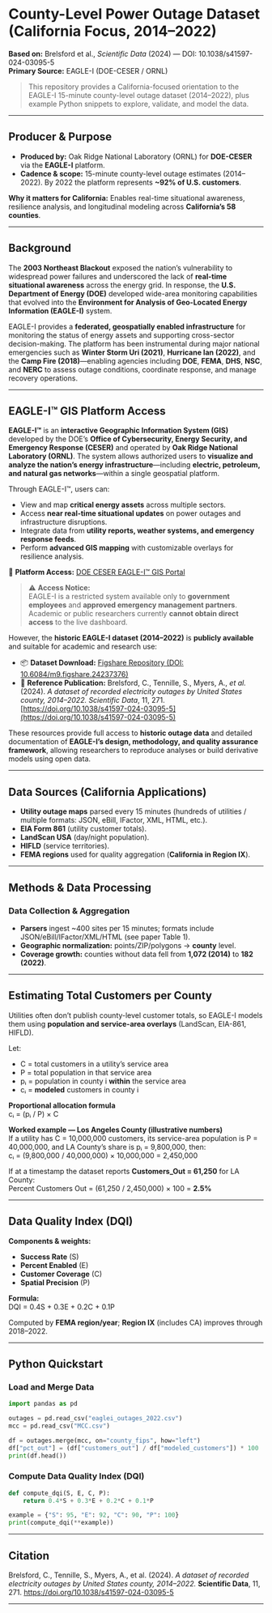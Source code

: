# County-Level Power Outage Dataset (California Focus, 2014–2022)

**Based on:** Brelsford et al., *Scientific Data* (2024) — DOI: 10.1038/s41597-024-03095-5  
**Primary Source:** EAGLE-I (DOE-CESER / ORNL)

> This repository provides a California-focused orientation to the EAGLE-I 15-minute county-level outage dataset (2014–2022), plus example Python snippets to explore, validate, and model the data.

---

## Producer & Purpose

- **Produced by:** Oak Ridge National Laboratory (ORNL) for **DOE-CESER** via the **EAGLE-I** platform.  
- **Cadence & scope:** 15-minute county-level outage estimates (2014–2022). By 2022 the platform represents **~92% of U.S. customers**.

**Why it matters for California:** Enables real-time situational awareness, resilience analysis, and longitudinal modeling across **California’s 58 counties**.

---

## Background

The **2003 Northeast Blackout** exposed the nation’s vulnerability to widespread power failures and underscored the lack of **real-time situational awareness** across the energy grid. In response, the **U.S. Department of Energy (DOE)** developed wide-area monitoring capabilities that evolved into the **Environment for Analysis of Geo-Located Energy Information (EAGLE-I)** system.

EAGLE-I provides a **federated, geospatially enabled infrastructure** for monitoring the status of energy assets and supporting cross-sector decision-making. The platform has been instrumental during major national emergencies such as **Winter Storm Uri (2021)**, **Hurricane Ian (2022)**, and the **Camp Fire (2018)**—enabling agencies including **DOE**, **FEMA**, **DHS**, **NSC**, and **NERC** to assess outage conditions, coordinate response, and manage recovery operations.

---

## EAGLE-I™ GIS Platform Access

**EAGLE-I™** is an **interactive Geographic Information System (GIS)** developed by the DOE’s **Office of Cybersecurity, Energy Security, and Emergency Response (CESER)** and operated by **Oak Ridge National Laboratory (ORNL)**. The system allows authorized users to **visualize and analyze the nation’s energy infrastructure**—including **electric, petroleum, and natural gas networks**—within a single geospatial platform.

Through EAGLE-I™, users can:

- View and map **critical energy assets** across multiple sectors.  
- Access **near real-time situational updates** on power outages and infrastructure disruptions.  
- Integrate data from **utility reports, weather systems, and emergency response feeds**.  
- Perform **advanced GIS mapping** with customizable overlays for resilience analysis.

🔗 **Platform Access:** [DOE CESER EAGLE-I™ GIS Portal](https://eagle-i.doe.gov/)

> ⚠️ **Access Notice:**  
> EAGLE-I is a restricted system available only to **government employees** and **approved emergency management partners**.  
> Academic or public researchers currently **cannot obtain direct access** to the live dashboard.

However, the **historic EAGLE-I dataset (2014–2022)** is **publicly available** and suitable for academic and research use:

- 📦 **Dataset Download:** [Figshare Repository (DOI: 10.6084/m9.figshare.24237376)](https://doi.org/10.6084/m9.figshare.24237376)  
- 📘 **Reference Publication:** Brelsford, C., Tennille, S., Myers, A., *et al.* (2024). *A dataset of recorded electricity outages by United States county, 2014–2022.* *Scientific Data*, 11, 271. [https://doi.org/10.1038/s41597-024-03095-5](https://doi.org/10.1038/s41597-024-03095-5)

These resources provide full access to **historic outage data** and detailed documentation of **EAGLE-I’s design, methodology, and quality assurance framework**, allowing researchers to reproduce analyses or build derivative models using open data.

---

## Data Sources (California Applications)

- **Utility outage maps** parsed every 15 minutes (hundreds of utilities / multiple formats: JSON, eBill, IFactor, XML, HTML, etc.).  
- **EIA Form 861** (utility customer totals).  
- **LandScan USA** (day/night population).  
- **HIFLD** (service territories).  
- **FEMA regions** used for quality aggregation (**California in Region IX**).

---

## Methods & Data Processing

### Data Collection & Aggregation
- **Parsers** ingest ~400 sites per 15 minutes; formats include JSON/eBill/IFactor/XML/HTML (see paper Table 1).
- **Geographic normalization:** points/ZIP/polygons → **county** level.
- **Coverage growth:** counties without data fell from **1,072 (2014)** to **182 (2022)**.

---

## Estimating Total Customers per County

Utilities often don’t publish county-level customer totals, so EAGLE-I models them using **population and service-area overlays** (LandScan, EIA-861, HIFLD).

Let:

- C = total customers in a utility’s service area  
- P = total population in that service area  
- pᵢ = population in county i **within** the service area  
- cᵢ = **modeled** customers in county i

**Proportional allocation formula**  
cᵢ = (pᵢ / P) × C

**Worked example — Los Angeles County (illustrative numbers)**  
If a utility has C = 10,000,000 customers, its service-area population is P = 40,000,000, and LA County’s share is pᵢ = 9,800,000, then:  
cᵢ = (9,800,000 / 40,000,000) × 10,000,000 = 2,450,000

If at a timestamp the dataset reports **Customers_Out = 61,250** for LA County:  
Percent Customers Out = (61,250 / 2,450,000) × 100 = **2.5%**

---

## Data Quality Index (DQI)

**Components & weights:**

- **Success Rate** (S)  
- **Percent Enabled** (E)  
- **Customer Coverage** (C)  
- **Spatial Precision** (P)

**Formula:**  
DQI = 0.4S + 0.3E + 0.2C + 0.1P

Computed by **FEMA region/year**; **Region IX** (includes CA) improves through 2018–2022.

---

## Python Quickstart

### Load and Merge Data

```python
import pandas as pd

outages = pd.read_csv("eaglei_outages_2022.csv")
mcc = pd.read_csv("MCC.csv")

df = outages.merge(mcc, on="county_fips", how="left")
df["pct_out"] = (df["customers_out"] / df["modeled_customers"]) * 100
print(df.head())
```

### Compute Data Quality Index (DQI)

```python
def compute_dqi(S, E, C, P):
    return 0.4*S + 0.3*E + 0.2*C + 0.1*P

example = {"S": 95, "E": 92, "C": 90, "P": 100}
print(compute_dqi(**example))
```

---

## Citation

Brelsford, C., Tennille, S., Myers, A., et al. (2024). *A dataset of recorded electricity outages by United States county, 2014–2022.* **Scientific Data**, 11, 271. https://doi.org/10.1038/s41597-024-03095-5

---
